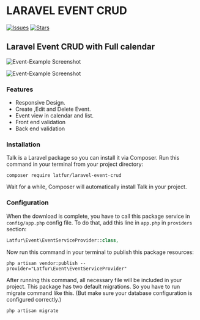 # LARAVEL EVENT CRUD

[![Issues](https://img.shields.io/github/issues/latfur1/laravel-event-crud.svg?style=flat-square)](https://github.com/latfur1/laravel-event-crud/issues)
[![Stars](https://img.shields.io/github/stars/latfur1/laravel-event-crud.svg?style=flat-square)](https://github.com/latfur1/laravel-event-crud/stargazers)

## Laravel Event CRUD with Full calendar


![Event-Example Screenshot](https://i.imgur.com/QelTYBq.png "Event-Example Project")

![Event-Example Screenshot](https://i.imgur.com/oU65046.png "Event-Example Project")


### Features

* Responsive Design.
* Create ,Edit and Delete Event.
* Event view in calendar and list.
* Front end validation
* Back end validation



### Installation

Talk is a Laravel package so you can install it via Composer. Run this command in your terminal from your project directory:

```
composer require latfur/laravel-event-crud
```

Wait for a while, Composer will automatically install Talk in your project.

### Configuration

When the download is complete, you have to call this package service in `config/app.php` config file. To do that, add this line in `app.php` in `providers` section:

```php
Latfur\Event\EventServiceProvider::class,
```



Now run this command in your terminal to publish this package resources:

```
php artisan vendor:publish --provider="Latfur\Event\EventServiceProvider"
```

After running this command, all necessary file will be included in your project. This package has two default migrations. So you have to run migrate command like this. (But make sure your database configuration is configured correctly.)

```shell
php artisan migrate
```






